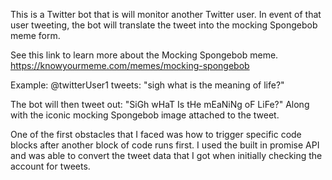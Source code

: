 This is a Twitter bot that is will monitor another Twitter user. In event of that user tweeting, the bot will translate the tweet into the mocking Spongebob meme form.

See this link to learn more about the Mocking Spongebob meme.
https://knowyourmeme.com/memes/mocking-spongebob

Example:
@twitterUser1 tweets: "sigh what is the meaning of life?"

The bot will then tweet out: "SiGh wHaT Is tHe mEaNiNg oF LiFe?"
Along with the iconic mocking Spongebob image attached to the tweet.

One of the first obstacles that I faced was how to trigger specific code blocks after another block of code runs first. I used the built in promise API and was able to convert the tweet data that I got when initially checking the account for tweets.
